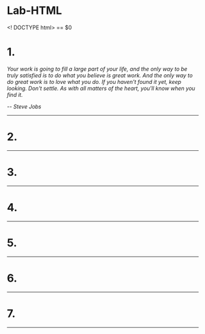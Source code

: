 # Lab-HTML
<! DOCTYPE html> == $0
<html lang="en">
<head>
  <title>HTML Practice</title>
</head>
<body>
  <h1>1.</h1>
  <p><i>Your work is going to fill a large part of your life, and the only way to be truly satisfied is to do what you believe is great work. And the only way to do great work is to love what you do. If you haven't found it yet, keep looking. Don't settle. As with all matters of the heart, you'll know when you find it.</p>
<p>-- Steve Jobs</i></p>
  <hr>
  <h1>2.</h1>
   <!-- Your solution to #2 here -->
  <hr>
  <h1>3.</h1>
  <!-- Your solution to #3 here -->
  <hr>
  <h1>4.</h1>
  <!-- Your solution to #4 here -->
  <hr>
  <h1>5.</h1>
  <!-- Your solution to #5 here -->
  <hr>
  <h1>6.</h1>
  <!-- Your solution to #6 here -->
  <hr>
  <h1>7.</h1>
   <!-- Your solution to #7 here -->
<hr>
</body>
</html>
</doctype>
